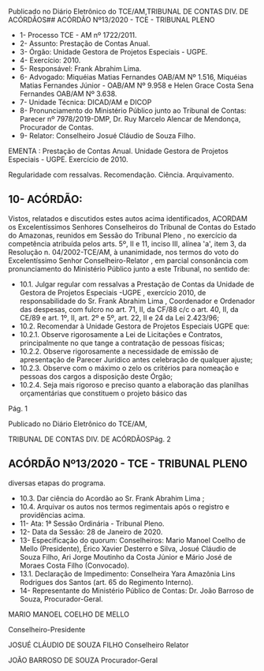 Publicado  no  Diário  Eletrônico do TCE/AM,TRIBUNAL DE CONTAS DIV. DE ACÓRDÃOS## ACÓRDÃO Nº13/2020 - TCE - TRIBUNAL PLENO

- 1- Processo TCE - AM nº 1722/2011.
- 2- Assunto: Prestação de Contas Anual.
- 3- Órgão: Unidade Gestora de Projetos Especiais - UGPE.
- 4- Exercício: 2010.
- 5- Responsável: Frank Abrahim Lima.
- 6- Advogado: Miquéias Matias Fernandes  OAB/AM  Nº  1.516,  Miquéias Matias Fernandes  Júnior  -  OAB/AM  Nº  9.958  e  Helen  Grace  Costa  Sena  Fernandes  OAB/AM Nº 3.638.
- 7- Unidade Técnica: DICAD/AM e DICOP
- 8- Pronunciamento  do  Ministério  Público  junto  ao  Tribunal  de  Contas: Parecer  nº 7978/2019-DMP, Dr. Ruy Marcelo Alencar de Mendonça, Procurador de Contas.
- 9- Relator: Conselheiro Josué Cláudio de Souza Filho.

EMENTA : Prestação  de  Contas  Anual.  Unidade Gestora  de  Projetos  Especiais  -  UGPE.  Exercício de 2010.

Regularidade com ressalvas. Recomendação. Ciência. Arquivamento.

## 10-  ACÓRDÃO:

Vistos, relatados e discutidos estes autos acima identificados, ACORDAM os Excelentíssimos Senhores Conselheiros do Tribunal de Contas do Estado do Amazonas, reunidos em Sessão do Tribunal Pleno , no exercício da competência atribuída pelos arts. 5º, II e 11, inciso III, alínea 'a', item 3, da Resolução n. 04/2002-TCE/AM, à unanimidade, nos termos do voto do Excelentíssimo Senhor Conselheiro-Relator , em parcial consonância com pronunciamento do Ministério Público junto a este Tribunal, no sentido de:

- 10.1. Julgar regular com ressalvas a Prestação de Contas da Unidade de Gestora de Projetos Especiais -UGPE , exercício 2010, de responsabilidade do Sr. Frank Abrahim Lima , Coordenador e Ordenador das despesas, com fulcro no art. 71, II, da CF/88 c/c o art. 40,  II,  da  CE/89  e  art.  1º,  II,  art.  2º  e  5º,  art.  22,  II  e  24  da  Lei 2.423/96;
- 10.2. Recomendar à Unidade Gestora de Projetos Especiais UGPE que:
- 10.2.1. Observe  rigorosamente  a  Lei  de  Licitações  e  Contratos, principalmente  no  que  tange  a  contratação  de  pessoas físicas;
- 10.2.2. Observe  rigorosamente  a  necessidade  de  emissão  de apresentação  de  Parecer  Jurídico  antes  celebração  de qualquer ajuste;
- 10.2.3. Observe com o máximo o zelo os critérios para nomeação e pessoas dos cargos a disposição deste Órgão;
- 10.2.4. Seja  mais  rigoroso  e  preciso  quanto  a  elaboração  das planilhas orçamentárias que constituem o projeto básico das

Pág. 1

Publicado  no  Diário  Eletrônico do TCE/AM,

TRIBUNAL DE CONTAS DIV. DE ACÓRDÃOSPág. 2

## ACÓRDÃO Nº13/2020 - TCE - TRIBUNAL PLENO

diversas etapas do programa.

- 10.3.  Dar ciência do Acordão ao Sr. Frank Abrahim Lima ;
- 10.4.  Arquivar os autos nos termos regimentais após o registro e providências acima.
- 11-  Ata: 1ª Sessão Ordinária - Tribunal Pleno.
- 12-  Data da Sessão: 28 de Janeiro de 2020.
- 13-  Especificação do quorum: Conselheiros: Mario Manoel Coelho de Mello (Presidente), Érico Xavier  Desterro e Silva, Josué Cláudio de Souza Filho, Ari Jorge Moutinho da Costa Júnior e Mário José de Moraes Costa Filho (Convocado).
- 13.1. Declaração  de  Impedimento: Conselheira  Yara  Amazônia  Lins  Rodrigues  dos Santos (art. 65 do Regimento Interno).
- 14-  Representante  do  Ministério  Público  de  Contas: Dr. João  Barroso  de  Souza, Procurador-Geral.

MARIO MANOEL COELHO DE MELLO

Conselheiro-Presidente

JOSUÉ CLÁUDIO DE SOUZA FILHO Conselheiro Relator

JOÃO BARROSO DE SOUZA Procurador-Geral